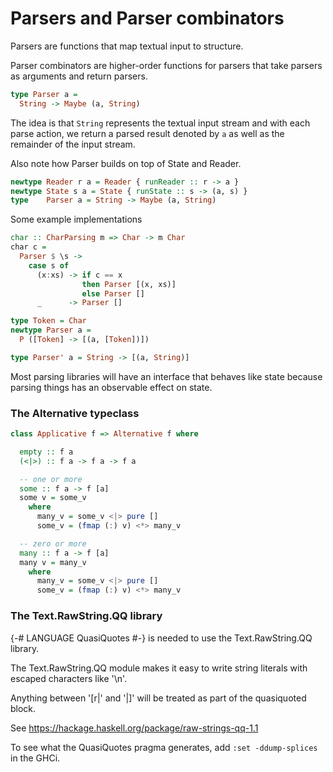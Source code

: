 # Parsers and Parser combinators

Parsers are functions that map textual input to structure.

Parser combinators are higher-order functions for parsers that take parsers as arguments and return parsers.

```haskell
type Parser a = 
  String -> Maybe (a, String)
```

The idea is that `String` represents the textual input stream and with each parse action, we return a parsed result denoted by `a` as well as the remainder of the input stream.

Also note how Parser builds on top of State and Reader.

```haskell
newtype Reader r a = Reader { runReader :: r -> a }
newtype State s a = State { runState :: s -> (a, s) }
type    Parser a = String -> Maybe (a, String)
```

Some example implementations 

```haskell
char :: CharParsing m => Char -> m Char
char c = 
  Parser $ \s ->
    case s of
      (x:xs) -> if c == x
                then Parser [(x, xs)]
                else Parser []
      _      -> Parser []
```

```haskell
type Token = Char 
newtype Parser a = 
  P ([Token] -> [(a, [Token])])

type Parser' a = String -> [(a, String)]
```

Most parsing libraries will have an interface that behaves like state because parsing things has an observable effect on state.


### The Alternative typeclass

```haskell 
class Applicative f => Alternative f where

  empty :: f a 
  (<|>) :: f a -> f a -> f a

  -- one or more
  some :: f a -> f [a]
  some v = some_v
    where
      many_v = some_v <|> pure []
      some_v = (fmap (:) v) <*> many_v

  -- zero or more
  many :: f a -> f [a]
  many v = many_v
    where 
      many_v = some_v <|> pure []
      some_v = (fmap (:) v) <*> many_v
``` 

### The Text.RawString.QQ library

{-# LANGUAGE QuasiQuotes #-} is needed to use the Text.RawString.QQ library.

The Text.RawString.QQ module makes it easy to write string literals with escaped characters like '\n'.

Anything between '[r|' and '|]' will be treated as part of the quasiquoted block.

See https://hackage.haskell.org/package/raw-strings-qq-1.1


To see what the QuasiQuotes pragma generates, add `:set -ddump-splices` in the GHCi. 

